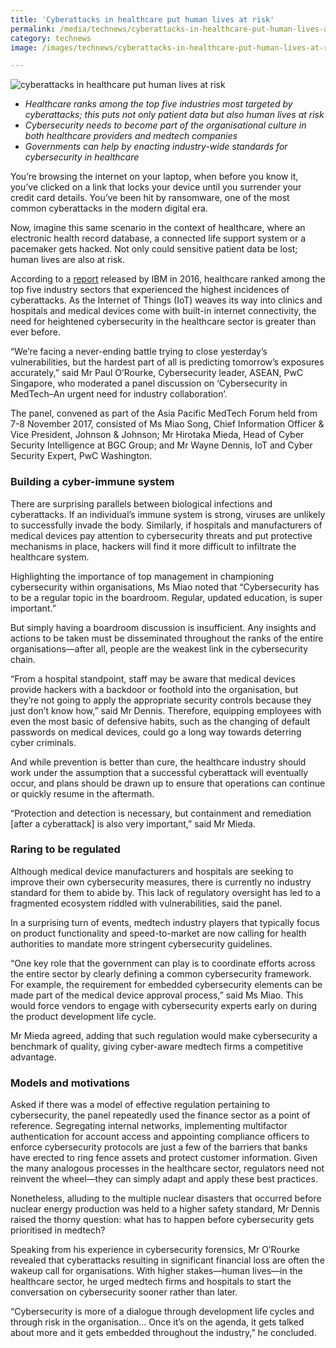 ```yaml
---
title: 'Cyberattacks in healthcare put human lives at risk'
permalink: /media/technews/cyberattacks-in-healthcare-put-human-lives-at-risk
category: technews
image: /images/technews/cyberattacks-in-healthcare-put-human-lives-at-risk-part-1.png

---
```



![cyberattacks in healthcare put human lives at risk]({{site.baseurl}}/images/technews/cyberattacks-in-healthcare-put-human-lives-at-risk-part-1.png)

* *Healthcare ranks among the top five industries most targeted by cyberattacks; this puts not only patient data but also human lives at risk*
* *Cybersecurity needs to become part of the organisational culture in both healthcare providers and medtech companies*
* *Governments can help by enacting industry-wide standards for cybersecurity in healthcare*

You’re browsing the internet on your laptop, when before you know it, you’ve clicked on a link that locks your device until you surrender your credit card details. You’ve been hit by ransomware, one of the most common cyberattacks in the modern digital era.

Now, imagine this same scenario in the context of healthcare, where an electronic health record database, a connected life support system or a pacemaker gets hacked. Not only could sensitive patient data be lost; human lives are also at risk. 

According to a [report](https://www-01.ibm.com/common/ssi/cgi-bin/ssialias?htmlfid=SE912361USEN&) released by IBM in 2016, healthcare ranked among the top five industry sectors that experienced the highest incidences of cyberattacks. As the Internet of Things (IoT) weaves its way into clinics and hospitals and medical devices come with built-in internet connectivity, the need for heightened cybersecurity in the healthcare sector is greater than ever before.

“We’re facing a never-ending battle trying to close yesterday’s vulnerabilities, but the hardest part of all is predicting tomorrow’s exposures accurately,” said Mr Paul O’Rourke, Cybersecurity leader, ASEAN, PwC Singapore, who moderated a panel discussion on ‘Cybersecurity in MedTech–An urgent need for industry collaboration’.

The panel, convened as part of the Asia Pacific MedTech Forum held from 7-8 November 2017, consisted of Ms Miao Song, Chief Information Officer & Vice President, Johnson & Johnson; Mr Hirotaka Mieda, Head of Cyber Security Intelligence at BGC Group; and Mr Wayne Dennis, IoT and Cyber Security Expert, PwC Washington.

### **Building a cyber-immune system**
There are surprising parallels between biological infections and cyberattacks. If an individual’s immune system is strong, viruses are unlikely to successfully invade the body. Similarly, if hospitals and manufacturers of medical devices pay attention to cybersecurity threats and put protective mechanisms in place, hackers will find it more difficult to infiltrate the healthcare system.

Highlighting the importance of top management in championing cybersecurity within organisations, Ms Miao noted that “Cybersecurity has to be a regular topic in the boardroom. Regular, updated education, is super important.”

But simply having a boardroom discussion is insufficient. Any insights and actions to be taken must be disseminated throughout the ranks of the entire organisations—after all, people are the weakest link in the cybersecurity chain.

“From a hospital standpoint, staff may be aware that medical devices provide hackers with a backdoor or foothold into the organisation, but they’re not going to apply the appropriate security controls because they just don’t know how,” said Mr Dennis. Therefore, equipping employees with even the most basic of defensive habits, such as the changing of default passwords on medical devices, could go a long way towards deterring cyber criminals.

And while prevention is better than cure, the healthcare industry should work under the assumption that a successful cyberattack will eventually occur, and plans should be drawn up to ensure that operations can continue or quickly resume in the aftermath.

“Protection and detection is necessary, but containment and remediation [after a cyberattack] is also very important,” said Mr Mieda.

### **Raring to be regulated**
Although medical device manufacturers and hospitals are seeking to improve their own cybersecurity measures, there is currently no industry standard for them to abide by. This lack of regulatory oversight has led to a fragmented ecosystem riddled with vulnerabilities, said the panel.

In a surprising turn of events, medtech industry players that typically focus on product functionality and speed-to-market are now calling for health authorities to mandate more stringent cybersecurity guidelines.

“One key role that the government can play is to coordinate efforts across the entire sector by clearly defining a common cybersecurity framework. For example, the requirement for embedded cybersecurity elements can be made part of the medical device approval process,” said Ms Miao. This would force vendors to engage with cybersecurity experts early on during the product development life cycle.

Mr Mieda agreed, adding that such regulation would make cybersecurity a benchmark of quality, giving cyber-aware medtech firms a competitive advantage.


### **Models and motivations**
Asked if there was a model of effective regulation pertaining to cybersecurity, the panel repeatedly used the finance sector as a point of reference. Segregating internal networks, implementing multifactor authentication for account access and appointing compliance officers to enforce cybersecurity protocols are just a few of the barriers that banks have erected to ring fence assets and protect customer information. Given the many analogous processes in the healthcare sector, regulators need not reinvent the wheel—they can simply adapt and apply these best practices.

Nonetheless, alluding to the multiple nuclear disasters that occurred before nuclear energy production was held to a higher safety standard, Mr Dennis raised the thorny question: what has to happen before cybersecurity gets prioritised in medtech?

Speaking from his experience in cybersecurity forensics, Mr O’Rourke revealed that cyberattacks resulting in significant financial loss are often the wakeup call for organisations. With higher stakes—human lives—in the healthcare sector, he urged medtech firms and hospitals to start the conversation on cybersecurity sooner rather than later.

“Cybersecurity is more of a dialogue through development life cycles and through risk in the organisation... Once it’s on the agenda, it gets talked about more and it gets embedded throughout the industry,” he concluded.
